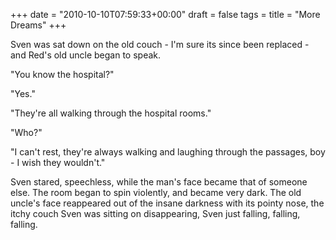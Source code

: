 +++
date = "2010-10-10T07:59:33+00:00"
draft = false
tags = 
title = "More Dreams"
+++
<p>Sven was sat down on the old couch - I'm sure its since been replaced - and Red's old uncle began to speak.</p>&#13;
<p>"You know the hospital?"</p>&#13;
<p>"Yes."</p>&#13;
<p>"They're all walking through the hospital rooms."</p>&#13;
<p>"Who?"</p>&#13;
<p>"I can't rest, they're always walking and laughing through the passages, boy - I wish they wouldn't."</p>&#13;
<p>Sven stared, speechless, while the man's face became that of someone else. The room began to spin violently, and became very dark. The old uncle's face reappeared out of the insane darkness with its pointy nose, the itchy couch Sven was sitting on disappearing, Sven just falling, falling, falling.</p> 